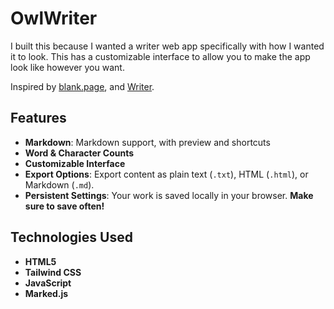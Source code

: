 # OwlWriter

I built this because I wanted a writer web app specifically with how I wanted it to look. This has a customizable interface to allow you to make the app look like however you want.

Inspired by <a href="https://blank.page/"  >blank.page</a>, and <a href="https://www.gibney.org/writer"  >Writer</a>.

## Features

- **Markdown**: Markdown support, with preview and shortcuts
- **Word & Character Counts**
- **Customizable Interface**
- **Export Options**: Export content as plain text (`.txt`), HTML (`.html`), or Markdown (`.md`).
- **Persistent Settings**: Your work is saved locally in your browser. **Make  sure to save often!**

## Technologies Used

- **HTML5**
- **Tailwind CSS**
- **JavaScript**
- **Marked.js**
